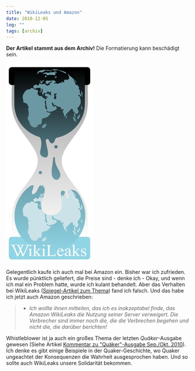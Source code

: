 ```yaml
---
title: "WikiLeaks und Amazon"
date: 2010-12-05
log: ""
tags: [archiv]
---
```

**Der Artikel stammt aus dem Archiv!** Die Formatierung kann beschädigt sein.

![Wikileaks_logo.jpg](Wikileaks_logo.jpg)

Gelegentlich kaufe ich auch mal bei Amazon ein. Bisher war ich zufrieden. Es wurde p&uuml;nktlich geliefert, die Preise sind - denke ich - Okay, und wenn ich mal ein Problem hatte, wurde ich kulant behandelt.  Aber das Verhalten bei WikiLeaks (<a href="http://www.spiegel.de/netzwelt/netzpolitik/0,1518,732355,00.html">Spiegel-Artikel zum Thema</a>) fand ich falsch. Und das habe ich jetzt auch Amazon geschrieben:
<!--break-->
<blockquote>
<ul>
    <li><em>Ich wollte ihnen mitteilen, das ich es inakzeptabel finde, das Amazon WikiLeaks die Nutzung seiner Server verweigert. Die Verbrecher sind immer noch die, die die Verbrechen begehen und nicht die, die dar&uuml;ber berichten!</em></li>
</ul>
</blockquote>
Whistleblower ist ja auch ein gro&szlig;es Thema der letzten <i>Qu&auml;ker</i>-Ausgabe gewesen (Siehe Artikel <a href="http://www.the-independent-friend.de/?q=node/684">Kommentar zu &quot;Qu&auml;ker&quot;-Ausgabe Sep./Okt. 2010</a>). Ich denke es gibt einige Beispiele in der Quaker-Geschichte, wo Quaker ungeachtet der Konsequenzen die Wahrheit ausgesprochen haben. Und so sollte auch WikiLeaks unsere Solidarit&auml;t bekommen.
